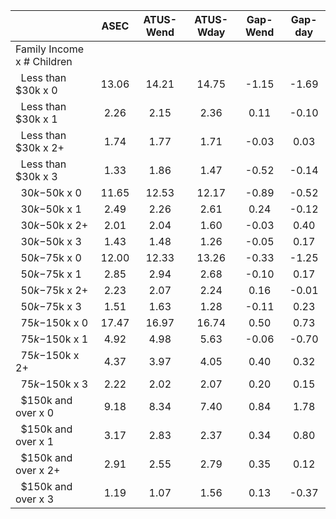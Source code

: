 
|                      |         ASEC |    ATUS-Wend |    ATUS-Wday |     Gap-Wend |      Gap-day |
| -------------------- | :----------: | :----------: | :----------: | :----------: | :----------: |
| Family Income x # Children |              |              |              |              |              |
| &nbsp;&nbsp;Less than $30k x 0 |        13.06 |        14.21 |        14.75 |        -1.15 |        -1.69 |
| &nbsp;&nbsp;Less than $30k x 1 |         2.26 |         2.15 |         2.36 |         0.11 |        -0.10 |
| &nbsp;&nbsp;Less than $30k x 2+ |         1.74 |         1.77 |         1.71 |        -0.03 |         0.03 |
| &nbsp;&nbsp;Less than $30k x 3 |         1.33 |         1.86 |         1.47 |        -0.52 |        -0.14 |
| &nbsp;&nbsp;$30k-$50k x 0 |        11.65 |        12.53 |        12.17 |        -0.89 |        -0.52 |
| &nbsp;&nbsp;$30k-$50k x 1 |         2.49 |         2.26 |         2.61 |         0.24 |        -0.12 |
| &nbsp;&nbsp;$30k-$50k x 2+ |         2.01 |         2.04 |         1.60 |        -0.03 |         0.40 |
| &nbsp;&nbsp;$30k-$50k x 3 |         1.43 |         1.48 |         1.26 |        -0.05 |         0.17 |
| &nbsp;&nbsp;$50k-$75k x 0 |        12.00 |        12.33 |        13.26 |        -0.33 |        -1.25 |
| &nbsp;&nbsp;$50k-$75k x 1 |         2.85 |         2.94 |         2.68 |        -0.10 |         0.17 |
| &nbsp;&nbsp;$50k-$75k x 2+ |         2.23 |         2.07 |         2.24 |         0.16 |        -0.01 |
| &nbsp;&nbsp;$50k-$75k x 3 |         1.51 |         1.63 |         1.28 |        -0.11 |         0.23 |
| &nbsp;&nbsp;$75k-$150k x 0 |        17.47 |        16.97 |        16.74 |         0.50 |         0.73 |
| &nbsp;&nbsp;$75k-$150k x 1 |         4.92 |         4.98 |         5.63 |        -0.06 |        -0.70 |
| &nbsp;&nbsp;$75k-$150k x 2+ |         4.37 |         3.97 |         4.05 |         0.40 |         0.32 |
| &nbsp;&nbsp;$75k-$150k x 3 |         2.22 |         2.02 |         2.07 |         0.20 |         0.15 |
| &nbsp;&nbsp;$150k and over x 0 |         9.18 |         8.34 |         7.40 |         0.84 |         1.78 |
| &nbsp;&nbsp;$150k and over x 1 |         3.17 |         2.83 |         2.37 |         0.34 |         0.80 |
| &nbsp;&nbsp;$150k and over x 2+ |         2.91 |         2.55 |         2.79 |         0.35 |         0.12 |
| &nbsp;&nbsp;$150k and over x 3 |         1.19 |         1.07 |         1.56 |         0.13 |        -0.37 |

